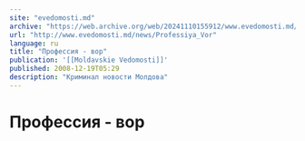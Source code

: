 ```yaml
---
site: "evedomosti.md"
archive: "https://web.archive.org/web/20241110155912/www.evedomosti.md/news/Professiya_Vor"
url: "http://www.evedomosti.md/news/Professiya_Vor"
language: ru
title: "Профессия - вор"
publication: '[[Moldavskie Vedomosti]]'
published: 2008-12-19T05:29
description: "Криминал новости Молдова"
---
```


# Профессия - вор

